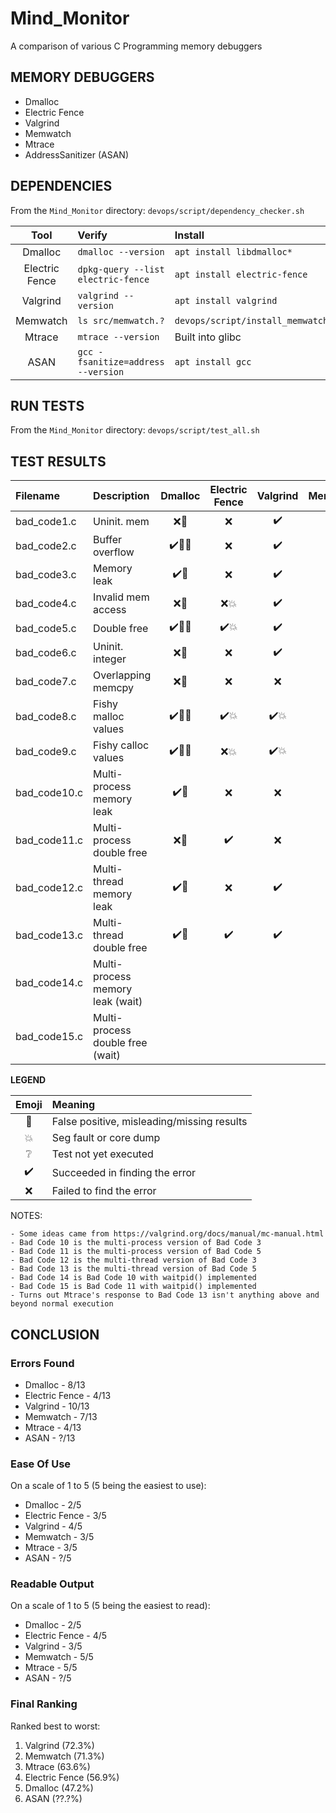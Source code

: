 # Mind_Monitor
A comparison of various C Programming memory debuggers

## MEMORY DEBUGGERS

* Dmalloc
* Electric Fence
* Valgrind
* Memwatch
* Mtrace
* AddressSanitizer (ASAN)

## DEPENDENCIES

From the `Mind_Monitor` directory:
`devops/script/dependency_checker.sh`

| Tool           | Verify                             | Install                             |
| :------------: | :--------------------------------- | :---------------------------------- |
| Dmalloc        | `dmalloc --version`                | `apt install libdmalloc*`           |
| Electric Fence | `dpkg-query --list electric-fence` | `apt install electric-fence`        |
| Valgrind       | `valgrind --version`               | `apt install valgrind`              |
| Memwatch       | `ls src/memwatch.?`                | `devops/script/install_memwatch.sh` |
| Mtrace         | `mtrace --version`                 | Built into glibc                    |
| ASAN           | `gcc -fsanitize=address --version` | `apt install gcc`

## RUN TESTS

From the `Mind_Monitor` directory:
`devops/script/test_all.sh`

## TEST RESULTS

| Filename     | Description                      | Dmalloc                         | Electric Fence           | Valgrind                 | Memwatch           | Mtrace             | ASAN                      |
| :----------- | :------------------------------- | :-----------------------------: | :----------------------: | :----------------------: | :----------------: | :----------------: | :-----------------------: |
| bad_code1.c  | Uninit. mem                      | :x::anger:                      | :x:                      | :heavy_check_mark:       | :x:                | :x:                | :heavy_check_mark::anger: |
| bad_code2.c  | Buffer overflow                  | :heavy_check_mark::anger::boom: | :x:                      | :heavy_check_mark:       | :heavy_check_mark: | :x:                | :heavy_check_mark:        |
| bad_code3.c  | Memory leak                      | :heavy_check_mark::anger:       | :x:                      | :heavy_check_mark:       | :heavy_check_mark: | :heavy_check_mark: | :heavy_check_mark:        |
| bad_code4.c  | Invalid mem access               | :x::anger:                      | :x::boom:                | :heavy_check_mark:       | :x:                | :x:                | :heavy_check_mark:        |
| bad_code5.c  | Double free                      | :heavy_check_mark::anger::boom: | :heavy_check_mark::boom: | :heavy_check_mark:       | :heavy_check_mark: | :x:                | :heavy_check_mark:        |
| bad_code6.c  | Uninit. integer                  | :x::anger:                      | :x:                      | :heavy_check_mark:       | :x::anger:         | :x:                | :x:                       |
| bad_code7.c  | Overlapping memcpy               | :x::anger:                      | :x:                      | :x:                      | :x:                | :x:                | :heavy_check_mark:        |
| bad_code8.c  | Fishy malloc values              | :heavy_check_mark::anger::boom: | :heavy_check_mark::boom: | :heavy_check_mark::boom: | :x::boom:          | :x::boom:          | :heavy_check_mark:        |
| bad_code9.c  | Fishy calloc values              | :heavy_check_mark::anger::boom: | :x::boom:                | :heavy_check_mark::boom: | :x::boom:          | :x::boom:          | :heavy_check_mark:        |
| bad_code10.c | Multi-process memory leak        | :heavy_check_mark::anger:       | :x:                      | :x:                      | :heavy_check_mark: | :heavy_check_mark: | :x:                       |
| bad_code11.c | Multi-process double free        | :x::anger:                      | :heavy_check_mark:       | :x:                      | :heavy_check_mark: | :x:                | :x:                       |
| bad_code12.c | Multi-thread memory leak         | :heavy_check_mark::anger:       | :x:                      | :heavy_check_mark:       | :heavy_check_mark: | :heavy_check_mark: | :heavy_check_mark:        |
| bad_code13.c | Multi-thread double free         | :heavy_check_mark::anger:       | :heavy_check_mark:       | :heavy_check_mark:       | :heavy_check_mark: | :x::boom:          | :heavy_check_mark:        |
| bad_code14.c | Multi-process memory leak (wait) |  |  |  |  |  |  |
| bad_code15.c | Multi-process double free (wait) |  |  |  |  |  |  | 



**LEGEND**

| Emoji              | Meaning                                    |
| :----------------: | :----------------------------------------- |
| :anger:            | False positive, misleading/missing results |
| :boom:             | Seg fault or core dump                     |
| :grey_question:    | Test not yet executed                      |
| :heavy_check_mark: | Succeeded in finding the error             |
| :x:                | Failed to find the error                   |

NOTES:

	- Some ideas came from https://valgrind.org/docs/manual/mc-manual.html
	- Bad Code 10 is the multi-process version of Bad Code 3
	- Bad Code 11 is the multi-process version of Bad Code 5
	- Bad Code 12 is the multi-thread version of Bad Code 3
	- Bad Code 13 is the multi-thread version of Bad Code 5
	- Bad Code 14 is Bad Code 10 with waitpid() implemented
	- Bad Code 15 is Bad Code 11 with waitpid() implemented
	- Turns out Mtrace's response to Bad Code 13 isn't anything above and beyond normal execution

## CONCLUSION

### Errors Found

* Dmalloc - 8/13
* Electric Fence - 4/13
* Valgrind - 10/13
* Memwatch - 7/13
* Mtrace - 4/13
* ASAN - ?/13

### Ease Of Use

On a scale of 1 to 5 (5 being the easiest to use):

* Dmalloc - 2/5
* Electric Fence - 3/5
* Valgrind - 4/5
* Memwatch - 3/5
* Mtrace - 3/5
* ASAN - ?/5

### Readable Output

On a scale of 1 to 5 (5 being the easiest to read):

* Dmalloc - 2/5
* Electric Fence - 4/5
* Valgrind - 3/5
* Memwatch - 5/5
* Mtrace - 5/5
* ASAN - ?/5

### Final Ranking

Ranked best to worst:

1. Valgrind (72.3%)
1. Memwatch (71.3%)
1. Mtrace (63.6%)
1. Electric Fence (56.9%)
1. Dmalloc (47.2%)
1. ASAN (??.?%)
